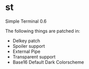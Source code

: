 # st
Simple Terminal 0.6

The following things are patched in:
 * Delkey patch
 * Spoiler support
 * External Pipe
 * Transparent support
 * Base16 Default Dark Colorscheme
